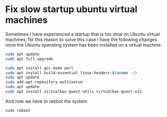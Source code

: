 # Fix slow startup ubuntu virtual machines

Sometimes I have experienced a startup that is too slow on Ubuntu virtual machines, for this reason to solve this case I have the following changes once the Ubuntu operating system has been installed on a virtual machine.

```bash
sudo apt update
sudo apt full-upgrade
````

```bash
sudo apt install gcc make perl
sudo apt install build-essential linux-headers-$(uname -r)
sudo apt update
sudo add-apt-repository multiverse
sudo apt update
sudo apt install virtualbox-guest-utils virtualbox-guest-x11
````

And now we have to rebbot the system.

```bash
sudo reboot
````
